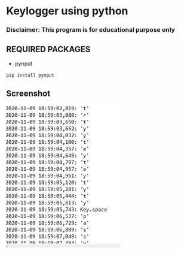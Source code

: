 # Keylogger using python

### Disclaimer: This program is for educational purpose only 

## REQUIRED PACKAGES

* pynput
```
pip install pynput
```

## Screenshot 

![Screenshot](/Screenshot/Screenshot.jpg)